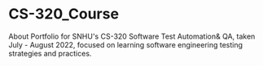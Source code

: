# CS-320_Course
About Portfolio for SNHU's CS-320 Software Test Automation&amp; QA, taken July - August 2022, focused on learning software engineering testing strategies and practices.

